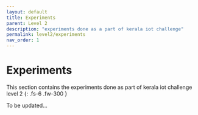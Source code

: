```yaml
---
layout: default
title: Experiments
parent: Level 2
description: "experiments done as a part of kerala iot challenge"
permalink: level2/experiments
nav_order: 1
---
```



# **Experiments**

This section contains the experiments done as part of kerala iot challenge level 2
{: .fs-6 .fw-300 }

To be updated...
<!-- ```markdown
Syntax highlighted code block

# Header 1
## Header 2
### Header 3

- Bulleted
- List

1. Numbered
2. List

**Bold** and _Italic_ and `Code` text

[Link](url) and ![Image](src)
``` -->
